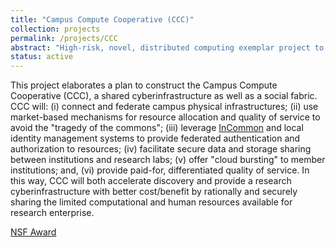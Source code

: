 ```yaml
---
title: "Campus Compute Cooperative (CCC)"
collection: projects
permalink: /projects/CCC
abstract: "High-risk, novel, distributed computing exemplar project to demonstrate and investigate new ways of federating campus computing capabilities." 
status: active
---
```


This project elaborates a plan to construct the Campus Compute Cooperative (CCC), a shared cyberinfrastructure as well as a social fabric. CCC will: (i) connect and federate campus physical infrastructures; (ii) use market-based mechanisms for resource allocation and quality of service to avoid the "tragedy of the commons"; (iii) leverage [InCommon](https://www.incommon.org/) and local identity management systems to provide federated authentication and authorization to resources; (iv) facilitate secure data and storage sharing between institutions and research labs; (v) offer "cloud bursting" to member institutions; and, (vi) provide paid-for, differentiated quality of service. In this way, CCC will both accelerate discovery and provide a research cyberinfrastructure with better cost/benefit by rationally and securely sharing the limited computational and human resources available for research enterprise.

<a href="https://www.nsf.gov/awardsearch/showAward?AWD_ID=1747813"><i class="fa fa-nsf"></i>NSF Award</a>
